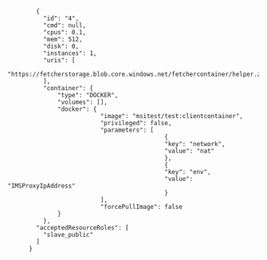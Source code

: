             { 
              "id": "4", 
              "cmd": null, 
              "cpus": 0.1, 
              "mem": 512, 
              "disk": 0, 
              "instances": 1,
              "uris": [
                "https://fetcherstorage.blob.core.windows.net/fetchercontainer/helper.zip"
              ],
              "container": { 
                  "type": "DOCKER", 
                  "volumes": [], 
                  "docker": { 
                              "image": "msitest/test:clientcontainer", 
                              "privileged": false, 
                              "parameters": [ 
                                                { 
                                                "key": "network", 
                                                "value": "nat" 
                                                },
                                                {
                                                "key": "env",
                                                "value": "IMSProxyIpAddress"
                                                }
                              ],
                              "forcePullImage": false
                  }
              },
            "acceptedResourceRoles": [
              "slave_public"
            ]
          } 
